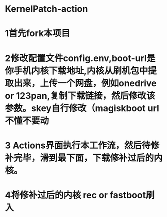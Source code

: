 # KernelPatch-action
# 1首先fork本项目
# 2修改配置文件config.env,boot-url是你手机内核下载地址,内核从刷机包中提取出来，上传一个网盘，例如onedrive or 123pan,复制下载链接，然后修改该参数。skey自行修改（magiskboot url不懂不要动
# 3 Actions界面执行本工作流，然后待修补完毕，滑到最下面，下载修补过后的内核。
# 4将修补过后的内核 rec or fastboot刷入
